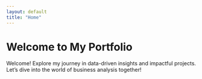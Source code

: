 ```yaml
---
layout: default
title: "Home"
---
```


# Welcome to My Portfolio

Welcome! Explore my journey in data-driven insights and impactful projects. Let’s dive into the world of business analysis together!
